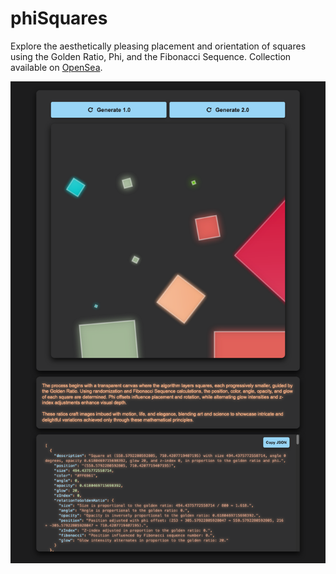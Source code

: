 # phiSquares

Explore the aesthetically pleasing placement and orientation of squares using the Golden Ratio, Phi, and the Fibonacci Sequence. Collection available on [OpenSea](https://opensea.io/collection/phisquares). 

[![phiSquares](phiSquares_Screenshot.png)](https://phisquares.io)
